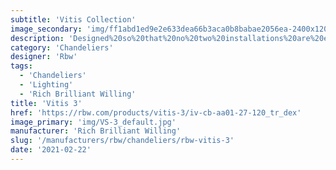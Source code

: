 ```yaml
---
subtitle: 'Vitis Collection'
image_secondary: 'img/ff1abd1ed9e2e633dea66b3aca0b8babae2056ea-2400x1200.png'
description: 'Designed%20so%20that%20no%20two%20installations%20are%20exactly%20alike%2C%A0Vitis%2C%20is%20a%20draped%20modular%20statement%20chandelier%20with%20endless%20customizable%20possibilities.%20Its%20flexible%2C%20translucent%20cables%20accommodate%20blown-glass%20orbs%20at%20various%20heights%2C%20giving%20the%20appearance%20of%20lights%20floating%20in%20space.'
category: 'Chandeliers'
designer: 'Rbw'
tags:
  - 'Chandeliers'
  - 'Lighting'
  - 'Rich Brilliant Willing'
title: 'Vitis 3'
href: 'https://rbw.com/products/vitis-3/iv-cb-aa01-27-120_tr_dex'
image_primary: 'img/VS-3_default.jpg'
manufacturer: 'Rich Brilliant Willing'
slug: '/manufacturers/rbw/chandeliers/rbw-vitis-3'
date: '2021-02-22'
---
```

